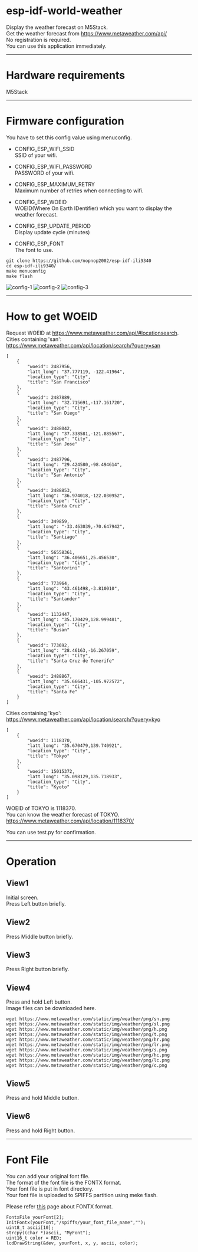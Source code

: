 # esp-idf-world-weather
Display the weather forecast on M5Stack.   
Get the weather forecast from https://www.metaweather.com/api/   
No registration is required.   
You can use this application immediately.   

---

# Hardware requirements
M5Stack

---

# Firmware configuration
You have to set this config value using menuconfig.   

- CONFIG_ESP_WIFI_SSID   
SSID of your wifi.

- CONFIG_ESP_WIFI_PASSWORD   
PASSWORD of your wifi.

- CONFIG_ESP_MAXIMUM_RETRY   
Maximum number of retries when connecting to wifi.

- CONFIG_ESP_WOEID   
WOEID(Where On Earth IDentifier) which you want to display the weather forecast.

- CONFIG_ESP_UPDATE_PERIOD   
Display update cycle (minutes)

- CONFIG_ESP_FONT   
The font to use.

```
git clone https://github.com/nopnop2002/esp-idf-ili9340
cd esp-idf-ili9340/
make menuconfig
make flash
```

![config-1](https://user-images.githubusercontent.com/6020549/73102236-c4c02f00-3f34-11ea-9cea-93832df67bb9.jpg)
![config-2](https://user-images.githubusercontent.com/6020549/73102240-c7228900-3f34-11ea-85d2-aaaae9636303.jpg)
![config-3](https://user-images.githubusercontent.com/6020549/73102246-c853b600-3f34-11ea-841b-a64bf23f21df.jpg)

---

# How to get WOEID
Request WOEID at https://www.metaweather.com/api/#locationsearch.   
Cities containing 'san':   
https://www.metaweather.com/api/location/search/?query=san

```
[
    {
        "woeid": 2487956,
        "latt_long": "37.777119, -122.41964",
        "location_type": "City",
        "title": "San Francisco"
    },
    {
        "woeid": 2487889,
        "latt_long": "32.715691,-117.161720",
        "location_type": "City",
        "title": "San Diego"
    },
    {
        "woeid": 2488042,
        "latt_long": "37.338581,-121.885567",
        "location_type": "City",
        "title": "San Jose"
    },
    {
        "woeid": 2487796,
        "latt_long": "29.424580,-98.494614",
        "location_type": "City",
        "title": "San Antonio"
    },
    {
        "woeid": 2488853,
        "latt_long": "36.974018,-122.030952",
        "location_type": "City",
        "title": "Santa Cruz"
    },
    {
        "woeid": 349859,
        "latt_long": "-33.463039,-70.647942",
        "location_type": "City",
        "title": "Santiago"
    },
    {
        "woeid": 56558361,
        "latt_long": "36.406651,25.456530",
        "location_type": "City",
        "title": "Santorini"
    },
    {
        "woeid": 773964,
        "latt_long": "43.461498,-3.810010",
        "location_type": "City",
        "title": "Santander"
    },
    {
        "woeid": 1132447,
        "latt_long": "35.170429,128.999481",
        "location_type": "City",
        "title": "Busan"
    },
    {
        "woeid": 773692,
        "latt_long": "28.46163,-16.267059",
        "location_type": "City",
        "title": "Santa Cruz de Tenerife"
    },
    {
        "woeid": 2488867,
        "latt_long": "35.666431,-105.972572",
        "location_type": "City",
        "title": "Santa Fe"
    }
]
```

Cities containing 'kyo':  
https://www.metaweather.com/api/location/search/?query=kyo

```
[
    {
        "woeid": 1118370,
        "latt_long": "35.670479,139.740921",
        "location_type": "City",
        "title": "Tokyo"
    },
    {
        "woeid": 15015372,
        "latt_long": "35.098129,135.718933",
        "location_type": "City",
        "title": "Kyoto"
    }
]
```

WOEID of TOKYO is 1118370.   
You can know the weather forecast of TOKYO.   
https://www.metaweather.com/api/location/1118370/   

You can use test.py for confirmation.

---

# Operation

## View1
Initial screen.   
Press Left button briefly.   

## View2
Press Middle button briefly.   

## View3
Press Right button briefly.   

## View4
Press and hold Left button.   
Image files can be downloaded here.   

```
wget https://www.metaweather.com/static/img/weather/png/sn.png
wget https://www.metaweather.com/static/img/weather/png/sl.png
wget https://www.metaweather.com/static/img/weather/png/h.png
wget https://www.metaweather.com/static/img/weather/png/t.png
wget https://www.metaweather.com/static/img/weather/png/hr.png
wget https://www.metaweather.com/static/img/weather/png/lr.png
wget https://www.metaweather.com/static/img/weather/png/s.png
wget https://www.metaweather.com/static/img/weather/png/hc.png
wget https://www.metaweather.com/static/img/weather/png/lc.png
wget https://www.metaweather.com/static/img/weather/png/c.png
```

## View5
Press and hold Middle button.   

## View6
Press and hold Right button.   

---

# Font File   
You can add your original font file.   
The format of the font file is the FONTX format.   
Your font file is put in font directory.   
Your font file is uploaded to SPIFFS partition using meke flash.   

Please refer [this](http://elm-chan.org/docs/dosv/fontx_e.html) page about FONTX format.   

```
FontxFile yourFont[2];
InitFontx(yourFont,"/spiffs/your_font_file_name","");
uint8_t ascii[10];
strcpy((char *)ascii, "MyFont");
uint16_t color = RED;
lcdDrawString(&dev, yourFont, x, y, ascii, color);
```
